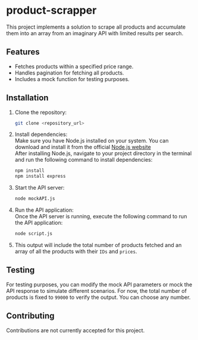 # product-scrapper

This project implements a solution to scrape all products and accumulate them into an array from an imaginary API with limited results per search. 

## Features
- Fetches products within a specified price range.
- Handles pagination for fetching all products.
- Includes a mock function for testing purposes.

## Installation

1. Clone the repository:
   ```bash
   git clone <repository_url>

2. Install dependencies:<br>
Make sure you have Node.js installed on your system. You can download and install it from the official [Node.js website](https://nodejs.org/)<br>
After installing Node.js, navigate to your project directory in the terminal and run the following command to install dependencies:
   ```bash
   npm install
   npm install express

3. Start the API server:
   ```bash
   node mockAPI.js

4. Run the API application:<br>
   Once the API server is running, execute the following command to run the API application:
   ```bash
   node script.js

5. This output will include the total number of products fetched and an array of all the products with their `IDs` and `prices`.

## Testing
For testing purposes, you can modify the mock API parameters or mock the API response to simulate different scenarios. For now, the total number of products is fixed to ```99000``` to verify the output. You can choose any number. 

## Contributing
Contributions are not currently accepted for this project.







